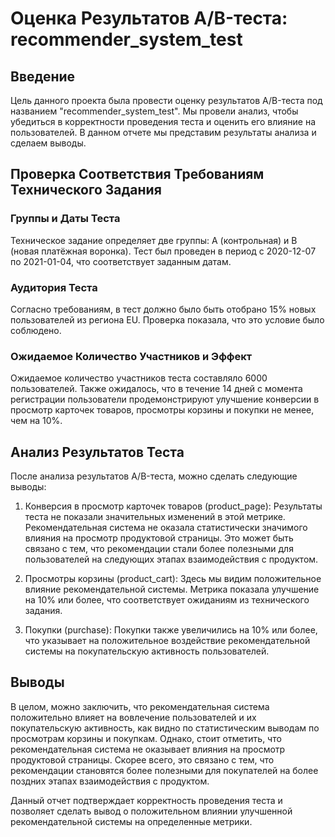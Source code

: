 # Оценка Результатов A/B-теста: recommender_system_test

## Введение

Цель данного проекта была провести оценку результатов A/B-теста под названием "recommender_system_test". Мы провели анализ, чтобы убедиться в корректности проведения теста и оценить его влияние на пользователей. В данном отчете мы представим результаты анализа и сделаем выводы.

## Проверка Соответствия Требованиям Технического Задания

### Группы и Даты Теста

Техническое задание определяет две группы: А (контрольная) и B (новая платёжная воронка). Тест был проведен в период с 2020-12-07 по 2021-01-04, что соответствует заданным датам. 

### Аудитория Теста

Согласно требованиям, в тест должно было быть отобрано 15% новых пользователей из региона EU. Проверка показала, что это условие было соблюдено.

### Ожидаемое Количество Участников и Эффект

Ожидаемое количество участников теста составляло 6000 пользователей. Также ожидалось, что в течение 14 дней с момента регистрации пользователи продемонстрируют улучшение конверсии в просмотр карточек товаров, просмотры корзины и покупки не менее, чем на 10%. 

## Анализ Результатов Теста

После анализа результатов A/B-теста, можно сделать следующие выводы:

1. Конверсия в просмотр карточек товаров (product_page): Результаты теста не показали значительных изменений в этой метрике. Рекомендательная система не оказала статистически значимого влияния на просмотр продуктовой страницы. Это может быть связано с тем, что рекомендации стали более полезными для пользователей на следующих этапах взаимодействия с продуктом.

2. Просмотры корзины (product_cart): Здесь мы видим положительное влияние рекомендательной системы. Метрика показала улучшение на 10% или более, что соответствует ожиданиям из технического задания.

3. Покупки (purchase): Покупки также увеличились на 10% или более, что указывает на положительное воздействие рекомендательной системы на покупательскую активность пользователей.

## Выводы

В целом, можно заключить, что рекомендательная система положительно влияет на вовлечение пользователей и их покупательскую активность, как видно по статистическим выводам по просмотрам корзины и покупкам. Однако, стоит отметить, что рекомендательная система не оказывает влияния на просмотр продуктовой страницы. Скорее всего, это связано с тем, что рекомендации становятся более полезными для покупателей на более поздних этапах взаимодействия с продуктом.

Данный отчет подтверждает корректность проведения теста и позволяет сделать вывод о положительном влиянии улучшенной рекомендательной системы на определенные метрики.
